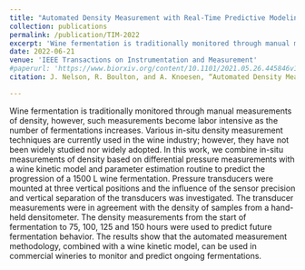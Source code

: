 ```yaml
---
title: "Automated Density Measurement with Real-Time Predictive Modeling of Wine Fermentations"
collection: publications
permalink: /publication/TIM-2022
excerpt: 'Wine fermentation is traditionally monitored through manual measurements of density, however, such measurements become labor intensive as the number of fermentations increases...'
date: 2022-06-21
venue: 'IEEE Transactions on Instrumentation and Measurement'
#paperurl: 'https://www.biorxiv.org/content/10.1101/2021.05.26.445846v1'
citation: J. Nelson, R. Boulton, and A. Knoesen, “Automated Density Measurement with Real-Time Predictive Modeling of Wine Fermentations,” IEEE Trans. Instrum. Meas., pp. 1–1, 2022, doi: 10.1109/TIM.2022.3162289.

---
```

Wine fermentation is traditionally monitored through manual measurements of density, however, such measurements become labor intensive as the number of fermentations increases. Various in-situ density measurement techniques are currently used in the wine industry; however, they have not been widely studied nor widely adopted. In this work, we combine in-situ measurements of density based on differential pressure measurements with a wine kinetic model and parameter estimation routine to predict the progression of a 1500 L wine fermentation. Pressure transducers were mounted at three vertical positions and the influence of the sensor precision and vertical separation of the transducers was investigated. The transducer measurements were in agreement with the density of samples from a hand-held densitometer. The density measurements from the start of fermentation to 75, 100, 125 and 150 hours were used to predict future fermentation behavior. The results show that the automated measurement methodology, combined with a wine kinetic model, can be used in commercial wineries to monitor and predict ongoing fermentations.
